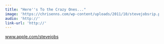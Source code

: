 ```yaml
---
title: "Here''s To the Crazy Ones..."
image: 'https://chrisenns.com/wp-content/uploads/2011/10/stevejobsrip.png'
audio: 'http://'
link-url: 'http://'
---
```

<p><a href="http://www.apple.com/stevejobs/">www.apple.com/stevejobs</a></p>
